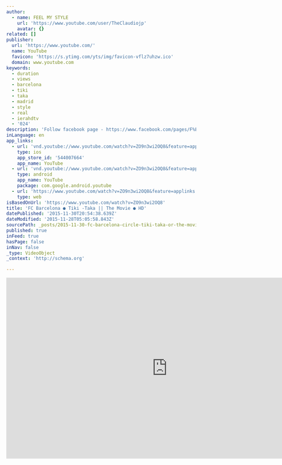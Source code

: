 ```yaml
---
author:
  - name: FEEL MY STYLE
    url: 'https://www.youtube.com/user/TheClaudiojp'
    avatar: {}
related: []
publisher:
  url: 'https://www.youtube.com/'
  name: YouTube
  favicon: 'https://s.ytimg.com/yts/img/favicon-vflz7uhzw.ico'
  domain: www.youtube.com
keywords:
  - duration
  - views
  - barcelona
  - tiki
  - taka
  - madrid
  - style
  - real
  - ierahdtv
  - '024'
description: 'Follow facebook page - https://www.facebook.com/pages/F%E1%B4%87%E1%B4%87%CA%9F-M-S%CF%84%CA%8F%CA%9F%E1%B4%87/489009794498889?ref=hl SONG - immediate music imperativa'
inLanguage: en
app_links:
  - url: 'vnd.youtube://www.youtube.com/watch?v=ZO9n3wi2OQ8&feature=applinks'
    type: ios
    app_store_id: '544007664'
    app_name: YouTube
  - url: 'vnd.youtube://www.youtube.com/watch?v=ZO9n3wi2OQ8&feature=applinks'
    type: android
    app_name: YouTube
    package: com.google.android.youtube
  - url: 'https://www.youtube.com/watch?v=ZO9n3wi2OQ8&feature=applinks'
    type: web
isBasedOnUrl: 'https://www.youtube.com/watch?v=ZO9n3wi2OQ8'
title: 'FC Barcelona ● Tiki -Taka || The Movie ● HD'
datePublished: '2015-11-30T20:54:38.639Z'
dateModified: '2015-11-28T05:05:58.843Z'
sourcePath: _posts/2015-11-30-fc-barcelona-circle-tiki-taka-or-the-movie-circle-hd.md
published: true
inFeed: true
hasPage: false
inNav: false
_type: VideoObject
_context: 'http://schema.org'

---
```

<iframe src="https://cdn.embedly.com/widgets/media.html?src=https%3A%2F%2Fwww.youtube.com%2Fembed%2FZO9n3wi2OQ8%3Ffeature%3Doembed&amp;url=https%3A%2F%2Fwww.youtube.com%2Fwatch%3Fv%3DZO9n3wi2OQ8&amp;image=https%3A%2F%2Fi.ytimg.com%2Fvi%2FZO9n3wi2OQ8%2Fhqdefault.jpg&amp;key=b7d04c9b404c499eba89ee7072e1c4f7&amp;type=text%2Fhtml&amp;schema=youtube" width="854" height="480" scrolling="no" frameborder="0" allowfullscreen="allowfullscreen" style=""></iframe>